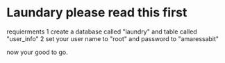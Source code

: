 # Laundary please read this first 

requierments 
1 create a database called "laundry" and table called "user_info"
2 set your user name to "root" and password to "amaressabit"

now your good to go.





